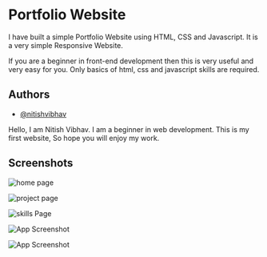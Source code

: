 # Portfolio Website

I have built a simple Portfolio Website using HTML, CSS and Javascript. It is a very simple Responsive Website. 

If you are a beginner in front-end development then this is very useful and very easy for you. Only basics of html, css and javascript skills are required. 



## Authors

- [@nitishvibhav](https://www.github.com/nitishvibhav)

Hello, I am Nitish Vibhav. I am a beginner in web development. This is my first website, So hope you will enjoy my work.
## Screenshots

![home page](https://user-images.githubusercontent.com/61507132/146965217-1a710dce-2a8a-4e6f-8c19-50dab01c3b03.PNG)


![project page](https://user-images.githubusercontent.com/61507132/146966847-26edfced-7ce6-4a6d-9e3d-17b572b2f70e.PNG)

![skills Page](https://user-images.githubusercontent.com/61507132/146967107-eb0eedcb-d7a3-4501-afe9-dbecbf409716.PNG)

![App Screenshot](https://via.placeholder.com/468x300?text=App+Screenshot+Here)

![App Screenshot](https://via.placeholder.com/468x300?text=App+Screenshot+Here)
